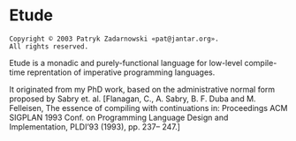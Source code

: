 Etude
=====

    Copyright © 2003 Patryk Zadarnowski «pat@jantar.org».
    All rights reserved.

Etude is a monadic and purely-functional language for low-level compile-time
reprentation of imperative programming languages.

It originated from my PhD work, based on the administrative normal form
proposed by Sabry et. al. [Flanagan, C., A. Sabry, B. F. Duba and M. Felleisen,
The essence of compiling with continuations in: Proceedings ACM SIGPLAN 1993
Conf. on Programming Language Design and Implementation, PLDI’93 (1993),
pp. 237– 247.]
